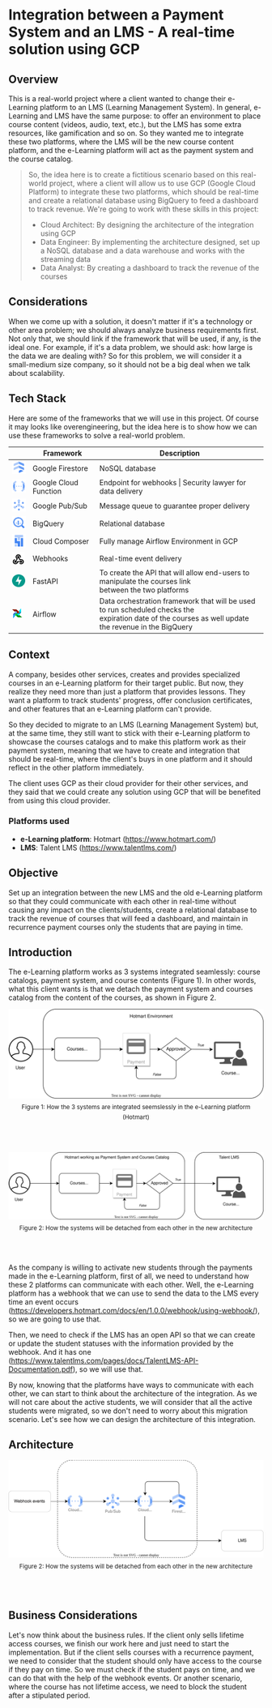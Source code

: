 # **Integration between a Payment System and an LMS - A real-time solution using GCP**

## **Overview**
This is a real-world project where a client wanted to change their e-Learning platform to an LMS (Learning Management System). In general, e-Learning and LMS have the same purpose: to offer an environment to place course content (videos, audio, text, etc.), but the LMS has some extra resources, like gamification and so on. So they wanted me to integrate these two platforms, where the LMS will be the new course content platform, and the e-Learning platform will act as the payment system and the course catalog.


> So, the idea here is to create a fictitious scenario based on this real-world project, where a client will allow us to use GCP (Google Cloud Platform) to integrate these two platforms, which should be real-time and create a relational database using BigQuery to feed a dashboard to track revenue. We're going to work with these skills in this project: 
> - Cloud Architect: By designing the architecture of the integration using GCP
> - Data Engineer: By implementing the architecture designed, set up a NoSQL database and a data warehouse and works with the streaming data
> - Data Analyst: By creating a dashboard to track the revenue of the courses

## **Considerations**
When we come up with a solution, it doesn't matter if it's a technology or other area problem; we should always analyze business requirements first. Not only that, we should link if the framework that will be used, if any, is the ideal one. For example, if it's a data problem, we should ask: how large is the data we are dealing with?
So for this problem, we will consider it a small-medium size company, so it should not be a big deal when we talk about scalability.  

## **Tech Stack**
Here are some of the frameworks that we will use in this project. Of course it may looks like overengineering, but the idea here is to show how we can use these frameworks to solve a real-world problem.

|  | Framework  | Description |
| --- | --- | --- |
| <picture><img src="./img/firestore.svg"></picture> | Google Firestore | NoSQL database |
| <picture><img src="./img/cloud_functions.svg"></picture> | Google Cloud Function | Endpoint for webhooks \| Security lawyer for data delivery |
| <picture><img src="./img/pubsub.svg"></picture> | Google Pub/Sub | Message queue to guarantee proper delivery |
| <picture><img src="./img/bigquery.svg"></picture> | BigQuery | Relational database |
| <picture><img src="./img/cloud_composer.svg"></picture> | Cloud Composer | Fully manage Airflow Environment in GCP  |
| <picture><img src="./img/webhooks.svg" width="25" height="25"></picture> | Webhooks    | Real-time event delivery
| <picture><img src="./img/fastapi.svg" width="26" height="25"></picture> | FastAPI    | To create the API that will allow end-users to manipulate the courses link<br> between the two platforms
| <picture><img src="./img/airflow.svg" width="20" height="20"></picture> | Airflow    | Data orchestration framework that will be used to run scheduled checks the<br> expiration date of the courses as well update the revenue in the BigQuery 


## **Context**
A company, besides other services, creates and provides specialized courses in an e-Learning platform for their target public. But now, they realize they need more than just a platform that provides lessons. They want a platform to track students' progress, offer conclusion certificates, and other features that an e-Learning platform can't provide. 

So they decided to migrate to an LMS (Learning Management System) but, at the same time, they still want to stick with their e-Learning platform to showcase the courses catalogs and to make this platform work as their payment system, meaning that we have to create and integration that should be real-time, where the client's buys in one platform and it should reflect in the other platform immediately.

The client uses GCP as their cloud provider for their other services, and they said that we could create any solution using GCP that will be benefited from using this cloud provider.

### Platforms used
- **e-Learning platform**: Hotmart (https://www.hotmart.com/)
- **LMS**: Talent LMS (https://www.talentlms.com/)

## **Objective**
Set up an integration between the new LMS and the old e-Learning platform so that they could communicate with each other in real-time without causing any impact on the clients/students, create a relational database to track the revenue of courses that will feed a dashboard, and maintain in recurrence payment courses only the students that are paying in time.

## **Introduction**

The e-Learning platform works as 3 systems integrated seamlessly: course catalogs, payment system, and course contents (Figure 1). In other words, what this client wants is that we detach the payment system and courses catalog from the content of the courses, as shown in Figure 2. 

<p align="center" width="100%">
<picture>
    <source srcset="./img/hotmart_architecture.drawio.svg" type="image/svg+xml">
    <img id="Figure-1" src="./img/hotmart_architecture.drawio.svg" alt="Hotmart Architecture">
</picture>
    <br><sub>
        Figure 1: How the 3 systems are integrated seemslessly in the e-Learning platform (Hotmart)
    </sub>
</p>
<br><br>
<p align="center" width="100%">
<picture>
    <source srcset="./img/detached_architecture.drawio.svg" type="image/svg+xml">
    <img id="Figure-1" src="./img/detached_architecture.drawio.svg" alt="Hotmart Architecture">
</picture>
    <br><sub>
        Figure 2: How the systems will be detached from each other in the new architecture
    </sub>
</p>

<br><br>

As the company is willing to activate new students through the payments made in the e-Learning platform, first of all, we need to understand how these 2 platforms can communicate with each other. Well, the e-Learning platform has a webhook that we can use to send the data to the LMS every time an event occurs (https://developers.hotmart.com/docs/en/1.0.0/webhook/using-webhook/), so we are going to use that. 

Then, we need to check if the LMS has an open API so that we can create or update the student statuses with the information provided by the webhook. And it has one (https://www.talentlms.com/pages/docs/TalentLMS-API-Documentation.pdf), so we will use that.

By now, knowing that the platforms have ways to communicate with each other, we can start to think about the architecture of the integration. As we will not care about the active students, we will consider that all the active students were migrated, so we don't need to worry about this migration scenario. Let's see how we can design the architecture of this integration.

## **Architecture**

<p align="center" width="100%">
<picture>
    <source srcset="./img/integration_architecture.drawio.svg" type="image/svg+xml">
    <img id="Figure-1" src="./img/integration_architecture.drawio.svg" alt="Hotmart Architecture">
</picture>
    <br><sub>
        Figure 2: How the systems will be detached from each other in the new architecture
    </sub>
</p>

<br><br>


## **Business Considerations**

Let's now think about the business rules. If the client only sells lifetime access courses, we finish our work here and just need to start the implementation. But if the client sells courses with a recurrence payment, we need to consider that the student should only have access to the course if they pay on time. So we must check if the student pays on time, and we can do that with the help of the webhook events. Or another scenario, where the course has not lifetime access, we need to block the student after a stipulated period.
